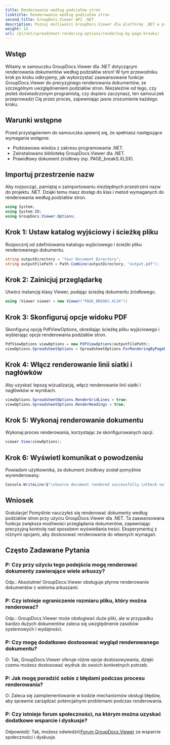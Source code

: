 ```yaml
---
title: Renderowanie według podziałów stron
linktitle: Renderowanie według podziałów stron
second_title: GroupDocs.Viewer API .NET
description: Poznaj możliwości GroupDocs.Viewer dla platformy .NET w precyzyjnym renderowaniu dokumentów. Postępuj zgodnie z naszym samouczkiem krok po kroku dotyczącym renderowania według podziałów stron.
weight: 14
url: /pl/net/spreadsheet-rendering-options/rendering-by-page-breaks/
---
```

## Wstęp
Witamy w samouczku GroupDocs.Viewer dla .NET dotyczącym renderowania dokumentów według podziałów stron! W tym przewodniku krok po kroku odkryjemy, jak wykorzystać zaawansowane funkcje GroupDocs.Viewer do precyzyjnego renderowania dokumentów, ze szczególnym uwzględnieniem podziałów stron. Niezależnie od tego, czy jesteś doświadczonym programistą, czy dopiero zaczynasz, ten samouczek przeprowadzi Cię przez proces, zapewniając jasne zrozumienie każdego kroku.
## Warunki wstępne
Przed przystąpieniem do samouczka upewnij się, że spełniasz następujące wymagania wstępne:
- Podstawowa wiedza z zakresu programowania .NET.
- Zainstalowano bibliotekę GroupDocs.Viewer dla .NET.
- Prawidłowy dokument źródłowy (np. PAGE_breakS.XLSX).
## Importuj przestrzenie nazw
Aby rozpocząć, pamiętaj o zaimportowaniu niezbędnych przestrzeni nazw do projektu .NET. Dzięki temu masz dostęp do klas i metod wymaganych do renderowania według podziałów stron.
```csharp
using System;
using System.IO;
using GroupDocs.Viewer.Options;
```
## Krok 1: Ustaw katalog wyjściowy i ścieżkę pliku
Rozpocznij od zdefiniowania katalogu wyjściowego i ścieżki pliku renderowanego dokumentu.
```csharp
string outputDirectory = "Your Document Directory";
string outputFilePath = Path.Combine(outputDirectory, "output.pdf");
```
## Krok 2: Zainicjuj przeglądarkę
Utwórz instancję klasy Viewer, podając ścieżkę dokumentu źródłowego.
```csharp
using (Viewer viewer = new Viewer("PAGE_BREAKS.XLSX"))
```
## Krok 3: Skonfiguruj opcje widoku PDF
Skonfiguruj opcję PdfViewOptions, określając ścieżkę pliku wyjściowego i wybierając opcje renderowania podziałów stron.
```csharp
PdfViewOptions viewOptions = new PdfViewOptions(outputFilePath);
viewOptions.SpreadsheetOptions = SpreadsheetOptions.ForRenderingByPageBreaks();
```
## Krok 4: Włącz renderowanie linii siatki i nagłówków
Aby uzyskać lepszą wizualizację, włącz renderowanie linii siatki i nagłówków w wynikach.
```csharp
viewOptions.SpreadsheetOptions.RenderGridLines = true;
viewOptions.SpreadsheetOptions.RenderHeadings = true;
```
## Krok 5: Wykonaj renderowanie dokumentu
Wykonaj proces renderowania, korzystając ze skonfigurowanych opcji.
```csharp
viewer.View(viewOptions);
```
## Krok 6: Wyświetl komunikat o powodzeniu
Powiadom użytkownika, że dokument źródłowy został pomyślnie wyrenderowany.
```csharp
Console.WriteLine($"\nSource document rendered successfully.\nCheck output in {outputDirectory}.");
```
## Wniosek
Gratulacje! Pomyślnie nauczyłeś się renderować dokumenty według podziałów stron przy użyciu GroupDocs.Viewer dla .NET. Ta zaawansowana funkcja zwiększa możliwości przeglądania dokumentów, zapewniając precyzyjną kontrolę nad sposobem wyświetlania treści. Eksperymentuj z różnymi opcjami, aby dostosować renderowanie do własnych wymagań.
## Często Zadawane Pytania
### P: Czy przy użyciu tego podejścia mogę renderować dokumenty zawierające wiele arkuszy?
Odp.: Absolutnie! GroupDocs.Viewer obsługuje płynne renderowanie dokumentów z wieloma arkuszami.
### P: Czy istnieje ograniczenie rozmiaru pliku, który można renderować?
Odp.: GroupDocs.Viewer może obsługiwać duże pliki, ale w przypadku bardzo dużych dokumentów zaleca się uwzględnienie zasobów systemowych i wydajności.
### P: Czy mogę dodatkowo dostosować wygląd renderowanego dokumentu?
O: Tak, GroupDocs.Viewer oferuje różne opcje dostosowywania, dzięki czemu możesz dostosować wydruk do swoich konkretnych potrzeb.
### P: Jak mogę poradzić sobie z błędami podczas procesu renderowania?
O: Zaleca się zaimplementowanie w kodzie mechanizmów obsługi błędów, aby sprawnie zarządzać potencjalnymi problemami podczas renderowania.
### P: Czy istnieje forum społeczności, na którym można uzyskać dodatkowe wsparcie i dyskusje?
 Odpowiedź: Tak, możesz odwiedzić[Forum GroupDocs.Viewer](https://forum.groupdocs.com/c/viewer/9) za wsparcie społeczności i dyskusje.